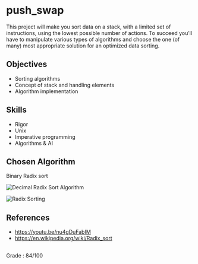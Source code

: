 # push_swap

This project will make you sort data on a stack, with a limited set of instructions, using the lowest possible number of actions. To succeed you’ll have to manipulate various types of algorithms and choose the one (of many) most appropriate solution for an optimized data sorting.

## Objectives
* Sorting algorithms
* Concept of stack and handling elements
* Algorithm implementation

## Skills
* Rigor
* Unix
* Imperative programming
* Algorithms & AI

## Chosen Algorithm
Binary Radix sort

![Decimal Radix Sort Algorithm](https://user-images.githubusercontent.com/51337012/135825596-4a7d9302-b427-4605-82f8-94138f181dd8.png)

![Radix Sorting](https://user-images.githubusercontent.com/51337012/135825492-beb385ef-1aa8-4d19-87c0-fb3afa1c7988.png)

## References
* https://youtu.be/nu4gDuFabIM
* https://en.wikipedia.org/wiki/Radix_sort

##
Grade : 84/100
